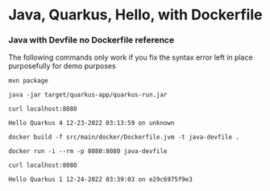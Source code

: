 # Java, Quarkus, Hello, with Dockerfile

### Java with Devfile no Dockerfile reference

The following commands only work if you fix the syntax error left in place purposefully for demo purposes

```
mvn package

java -jar target/quarkus-app/quarkus-run.jar

curl localhost:8080

Hello Quarkus 4 12-23-2022 03:13:59 on unknown
```

```
docker build -f src/main/docker/Dockerfile.jvm -t java-devfile .

docker run -i --rm -p 8080:8080 java-devfile

curl localhost:8080

Hello Quarkus 1 12-24-2022 03:39:03 on e29c6975f9e3
```